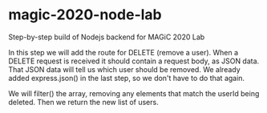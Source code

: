 # magic-2020-node-lab
Step-by-step build of Nodejs backend for MAGiC 2020 Lab

In this step we will add the route for DELETE (remove a user).
When a DELETE request is received it should contain a request body, as JSON data.
That JSON data will tell us which user should be removed.
We already added express.json() in the last step, so we don't have to do that again.

We will filter() the array, removing any elements that match the userId being deleted.
Then we return the new list of users.